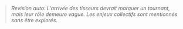
> _Revision auto: L'arrivée des tisseurs devrait marquer un tournant, mais leur rôle demeure vague. Les enjeux collectifs sont mentionnés sans être explorés._
